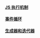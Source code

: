 #### [JS 执行机制](./lesson1/note.md)

#### [事件循环](./lesson2/note.md)

#### [生成器和迭代器](./lesson3/note.md)
